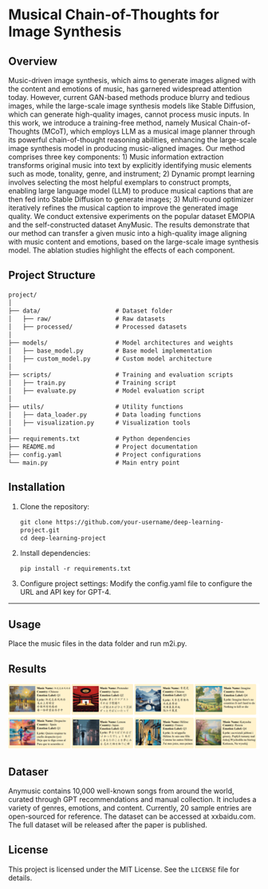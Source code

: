 # Musical Chain-of-Thoughts for Image Synthesis

## **Overview**

Music-driven image synthesis, which aims to generate images aligned with the content and emotions of music, has garnered widespread attention today. However, current GAN-based methods produce blurry and tedious images, while the large-scale image synthesis models like Stable Diffusion, which can generate high-quality images, cannot process music inputs. In this work, we introduce a training-free method, namely Musical Chain-of-Thoughts (MCoT), which employs LLM as a musical image planner through its powerful chain-of-thought reasoning abilities, enhancing the large-scale image synthesis model in producing music-aligned images. Our method comprises three key components: 1) Music information extraction transforms original music into text by explicitly identifying music elements such as mode, tonality, genre, and instrument; 2) Dynamic prompt learning involves selecting the most helpful exemplars to construct prompts, enabling large language model (LLM) to produce musical captions that are then fed into Stable Diffusion to generate images; 3) Multi-round optimizer iteratively refines the musical caption to improve the generated image quality. We conduct extensive experiments on the popular dataset EMOPIA and the self-constructed dataset AnyMusic. The results demonstrate that our method can transfer a given music into a high-quality image aligning  with music content and emotions, based on the large-scale image synthesis model. The ablation studies highlight the effects of each component. 


## **Project Structure**

```Plain Text
project/
│
├── data/                     # Dataset folder
│   ├── raw/                  # Raw datasets
│   ├── processed/            # Processed datasets
│
├── models/                   # Model architectures and weights
│   ├── base_model.py         # Base model implementation
│   ├── custom_model.py       # Custom model architecture
│
├── scripts/                  # Training and evaluation scripts
│   ├── train.py              # Training script
│   ├── evaluate.py           # Model evaluation script
│
├── utils/                    # Utility functions
│   ├── data_loader.py        # Data loading functions
│   ├── visualization.py      # Visualization tools
│
├── requirements.txt          # Python dependencies
├── README.md                 # Project documentation
├── config.yaml               # Project configurations
└── main.py                   # Main entry point
```


## **Installation**

1. Clone the repository:

    ```Shell
    git clone https://github.com/your-username/deep-learning-project.git
    cd deep-learning-project
    ```

1. Install dependencies:

    ```Shell
    pip install -r requirements.txt
    ```

1. Configure project settings:
Modify the config.yaml file to configure the URL and API key for GPT-4.

---

## **Usage**

Place the music files in the data folder and run m2i.py.



## **Results**
![result](assert/visual.png)

## **Dataser**

Anymusic contains 10,000 well-known songs from around the world, curated through GPT recommendations and manual collection. It includes a variety of genres, emotions, and content. Currently, 20 sample entries are open-sourced for reference. The dataset can be accessed at xxbaidu.com. The full dataset will be released after the paper is published.

## **License**

This project is licensed under the MIT License. See the `LICENSE` file for details.


